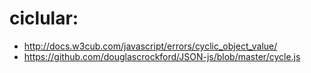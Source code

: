 # ciclular:
- http://docs.w3cub.com/javascript/errors/cyclic_object_value/
- https://github.com/douglascrockford/JSON-js/blob/master/cycle.js